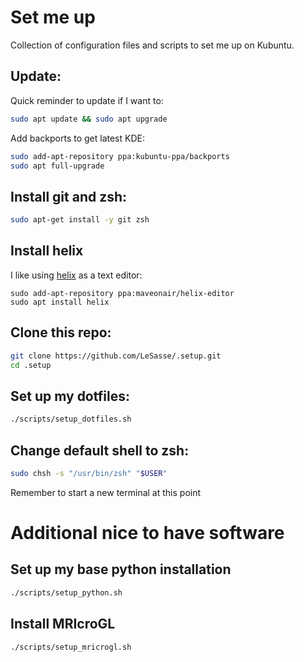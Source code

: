# Set me up

Collection of configuration files and scripts to set me up on Kubuntu.

## Update:

Quick reminder to update if I want to:
```sh
sudo apt update && sudo apt upgrade
```
Add backports to get latest KDE:
```sh
sudo add-apt-repository ppa:kubuntu-ppa/backports
sudo apt full-upgrade
```
## Install git and zsh:
```sh
sudo apt-get install -y git zsh
```
## Install helix
I like using [helix](https://helix-editor.com/) as a text editor:
```
sudo add-apt-repository ppa:maveonair/helix-editor
sudo apt install helix
```
## Clone this repo:
```sh
git clone https://github.com/LeSasse/.setup.git
cd .setup
```
## Set up my dotfiles:
```sh
./scripts/setup_dotfiles.sh 
```
## Change default shell to zsh:
```sh
sudo chsh -s "/usr/bin/zsh" "$USER"
```
Remember to start a new terminal at this point

# Additional nice to have software

## Set up my base python installation
```sh
./scripts/setup_python.sh
```
## Install MRIcroGL
```sh
./scripts/setup_mricrogl.sh
```